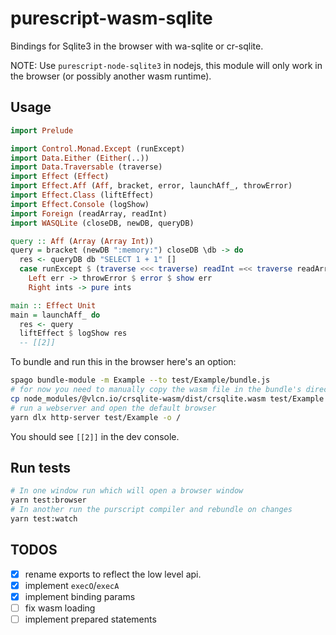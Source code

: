 # purescript-wasm-sqlite

Bindings for Sqlite3 in the browser with wa-sqlite or cr-sqlite.

NOTE: Use `purescript-node-sqlite3` in nodejs, this module will only work in the browser (or possibly another wasm runtime). 

## Usage

```purescript
import Prelude

import Control.Monad.Except (runExcept)
import Data.Either (Either(..))
import Data.Traversable (traverse)
import Effect (Effect)
import Effect.Aff (Aff, bracket, error, launchAff_, throwError)
import Effect.Class (liftEffect)
import Effect.Console (logShow)
import Foreign (readArray, readInt)
import WASQLite (closeDB, newDB, queryDB)

query :: Aff (Array (Array Int)) 
query = bracket (newDB ":memory:") closeDB \db -> do
  res <- queryDB db "SELECT 1 + 1" []
  case runExcept $ (traverse <<< traverse) readInt =<< traverse readArray =<< readArray res of
    Left err -> throwError $ error $ show err
    Right ints -> pure ints

main :: Effect Unit
main = launchAff_ do
  res <- query
  liftEffect $ logShow res
  -- [[2]]
```

To bundle and run this in the browser here's an option:
```bash
spago bundle-module -m Example --to test/Example/bundle.js
# for now you need to manually copy the wasm file in the bundle's directory.
cp node_modules/@vlcn.io/crsqlite-wasm/dist/crsqlite.wasm test/Example
# run a webserver and open the default browser
yarn dlx http-server test/Example -o /
```

You should see `[[2]]` in the dev console.

## Run tests

```bash
# In one window run which will open a browser window
yarn test:browser
# In another run the purscript compiler and rebundle on changes
yarn test:watch
```

## TODOS

 - [x] rename exports to reflect the low level api.
 - [x] implement `execO`/`execA`
 - [x] implement binding params
 - [ ] fix wasm loading
 - [ ] implement prepared statements
